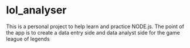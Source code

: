 # lol_analyser
This is a personal project to help learn and practice NODE.js.
The point of the app is to create a data entry side and data analyst side for the game league of legends
